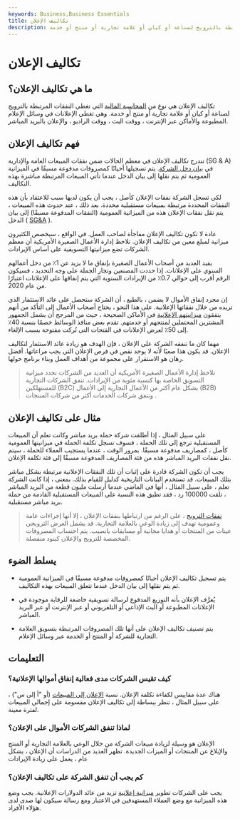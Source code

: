 ```yaml
---
keywords: Business,Business Essentials
title: تكاليف الإعلان
description: تكاليف الإعلان ، وهي فئة في المحاسبة المالية ، تغطي النفقات المرتبطة بالترويج لصناعة أو كيان أو علامة تجارية أو منتج أو خدمة.
---
```


# تكاليف الإعلان
## ما هي تكاليف الإعلان؟

تكاليف الإعلان هي نوع من [المحاسبة المالية](/financialaccounting) التي تغطي النفقات المرتبطة بالترويج لصناعة أو كيان أو علامة تجارية أو منتج أو خدمة. وهي تغطي الإعلانات في وسائل الإعلام المطبوعة والأماكن عبر الإنترنت ، ووقت البث ، ووقت الراديو ، والإعلان بالبريد المباشر.

## فهم تكاليف الإعلان

تندرج تكاليف الإعلان في معظم الحالات ضمن نفقات المبيعات العامة والإدارية (SG & A) في [بيان دخل الشركة](/incomestatement). يتم تسجيلها أحيانًا كمصروفات مدفوعة مسبقًا في الميزانية العمومية ثم يتم نقلها إلى بيان الدخل عندما تأتي المبيعات المرتبطة مباشرة بهذه التكاليف.

لكي تسجل الشركة نفقات الإعلان كأصل ، يجب أن يكون لديها سبب للاعتقاد بأن هذه النفقات المحددة مرتبطة بمبيعات مستقبلية محددة. بعد ذلك ، عند حدوث هذه المبيعات ، يتم نقل نفقات الإعلان هذه من الميزانية العمومية (النفقات المدفوعة مسبقًا) إلى بيان الدخل ( [SG&A](/sga) ).

عادة لا تكون تكاليف الإعلان مفاجأة لصاحب العمل. في الواقع ، سيخصص الكثيرون ميزانية لمبلغ معين من تكاليف الإعلان. تلاحظ إدارة الأعمال الصغيرة الأمريكية أن معظم الشركات تضع ميزانيتها التسويقية على أساس الإيرادات.

يفيد العديد من أصحاب الأعمال الصغيرة بإنفاق ما لا يزيد عن 1٪ من دخل أعمالهم السنوي على الإعلانات. إذا حددت المصنعين وتجار الجملة على وجه التحديد ، فسيكون الرقم أقرب إلى حوالي 0.7٪ من الإيرادات السنوية التي يتم إنفاقها على الإعلانات اعتبارًا من عام 2020.

إن مجرد إنفاق الأموال لا يضمن ، بالطبع ، أن الشركة ستحصل على عائد الاستثمار الذي تريده من خلال نفقاتها الإعلانية. على هذا النحو ، يحتاج أصحاب الأعمال إلى التأكد من أنهم ينفقون [ميزانيتهم الإعلانية](/advertising-budget) في الأماكن الصحيحة ، حيث من المرجح أن يشمل الجمهور المشترين المحتملين لمنتجهم أو خدمتهم. تقدم بعض منافذ الوسائط خصمًا بنسبة 40٪ إلى 50٪ لعرض الإعلانات في الفتحات التي تُركت مفتوحة بسبب الإلغاء.

مهما كان ما تنفقه الشركة على الإعلان ، فإن الهدف هو زيادة عائد الاستثمار لتكاليف الإعلان. قد يكون هذا صعبًا لأنه لا يوجد نقص في فرص الإعلان التي يجب مراعاتها. أفضل رهان هو الاستقرار على مجموعة من أهداف العمل وبناء برنامج حولها.

> تلاحظ إدارة الأعمال الصغيرة الأمريكية أن العديد من الشركات تحدد ميزانية التسويق الخاصة بها كنسبة مئوية من الإيرادات. تنفق الشركات التجارية للمستهلكين (B2C) بشكل عام أكثر من الأعمال التجارية إلى الأعمال (B2B) وتنفق شركات الخدمات أكثر من شركات المنتجات .

>

## مثال على تكاليف الإعلان

على سبيل المثال ، إذا أطلقت شركة حملة بريد مباشر وكانت تعلم أن المبيعات المستقبلية ترجع إلى تلك الحملة ، فسوف تسجل تكلفة الحملة في ميزانيتها العمومية كأصل ، كمصاريف مدفوعة مسبقًا. بمرور الوقت ، عندما يستجيب العملاء للحملة ، سيتم نقل نفقات البريد المباشر هذه من فئة المصاريف المدفوعة مسبقًا إلى فئة تكلفة الإعلان.

يجب أن تكون الشركة قادرة على إثبات أن تلك النفقات الإعلانية مرتبطة بشكل مباشر بتلك المبيعات. قد تستخدم البيانات التاريخية كدليل للقيام بذلك. بمعنى ، إذا كانت الشركة تعلم ، على سبيل المثال ، أنها في الماضي عندما أرسلت مليون قطعة من البريد المباشر ، تلقت 100000 رد ، فقد تطبق هذه النسبة على المبيعات المستقبلية القادمة من حملة بريد مباشر مستقبلية.

> [نفقات الترويج](/promotion-expense) ، على الرغم من ارتباطها بنفقات الإعلان ، إلا أنها إجراءات عامة وعمومية تهدف إلى زيادة الوعي بالعلامة التجارية. قد يشمل العرض الترويجي عينات من المنتجات أو هدايا مجانية أو مسابقات يانصيب. يتم احتساب المصروفات المخصصة للترويج والإعلان كبنود منفصلة.

>

## يسلط الضوء

- يتم تسجيل تكاليف الإعلان أحيانًا كمصروفات مدفوعة مسبقًا في الميزانية العمومية ثم يتم نقلها إلى بيان الدخل عندما تتعلق المبيعات بهذه التكاليف.

- يُعرَّف الإعلان بأنه التوزيع المدفوع لرسالة تسويقية خاضعة للرقابة موجودة في الإعلانات المطبوعة أو البث الإذاعي أو التلفزيوني أو عبر الإنترنت أو عبر البريد المباشر.

- يتم تصنيف تكاليف الإعلان على أنها تلك المصروفات المرتبطة بتسويق العلامة التجارية للشركة أو المنتج أو الخدمة عبر وسائل الإعلام.

## التعليمات

### كيف تقيس الشركات مدى فعالية إنفاق أموالها الإعلانية؟

هناك عدة مقاييس لكفاءة تكلفة الإعلان. نسبة [الإعلان إلى المبيعات](/advertising-to-sales-ratio) (أو "أ إلى س") ، على سبيل المثال ، تنظر ببساطة إلى تكاليف الإعلان مقسومة على إجمالي المبيعات لفترة معينة.

### لماذا تنفق الشركات الأموال على الإعلان؟

الإعلان هو وسيلة لزيادة مبيعات الشركة من خلال الوعي بالعلامة التجارية أو المنتج والإبلاغ عن المنتجات أو الميزات الجديدة. تظهر العديد من الدراسات أن الإعلان ، بشكل عام ، يعمل على زيادة الإيرادات

### كم يجب أن تنفق الشركة على تكاليف الإعلان؟

يجب على الشركات تطوير [ميزانية إعلانية](/advertising-budget) تزيد من عائد الدولارات الإعلانية. يجب وضع هذه الميزانية مع وضع العملاء المستهدفين في الاعتبار ومع رسالة سيكون لها صدى لدى هؤلاء الأفراد.

